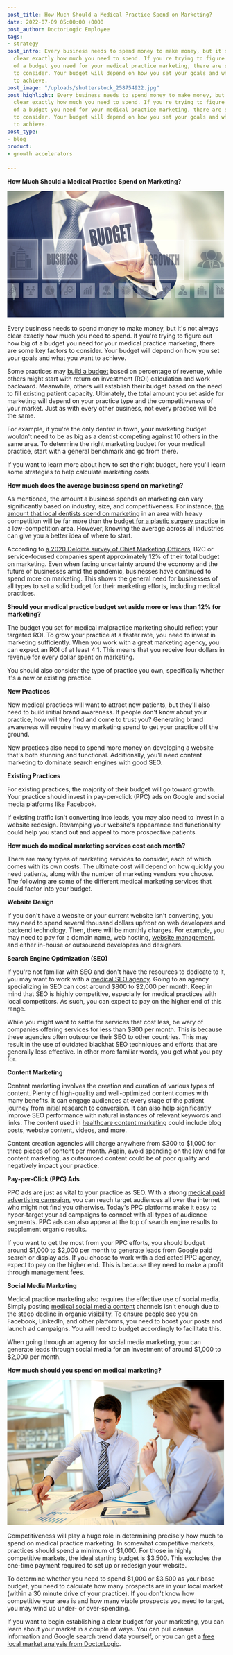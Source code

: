 ```yaml
---
post_title: How Much Should a Medical Practice Spend on Marketing?
date: 2022-07-09 05:00:00 +0000
post_author: DoctorLogic Employee
tags:
- strategy
post_intro: Every business needs to spend money to make money, but it's not always
  clear exactly how much you need to spend. If you're trying to figure out how big
  of a budget you need for your medical practice marketing, there are some key factors
  to consider. Your budget will depend on how you set your goals and what you want
  to achieve.
post_image: "/uploads/shutterstock_258754922.jpg"
post_highlight: Every business needs to spend money to make money, but it's not always
  clear exactly how much you need to spend. If you're trying to figure out how big
  of a budget you need for your medical practice marketing, there are some key factors
  to consider. Your budget will depend on how you set your goals and what you want
  to achieve.
post_type:
- blog
product:
- growth accelerators

---
```

**How Much Should a Medical Practice Spend on Marketing?**

![](/uploads/shutterstock_357939605.jpg)

Every business needs to spend money to make money, but it's not always clear exactly how much you need to spend. If you're trying to figure out how big of a budget you need for your medical practice marketing, there are some key factors to consider. Your budget will depend on how you set your goals and what you want to achieve.

Some practices may [build a budget](https://doctorlogic.com/blog/lets-build-a-budget.html) based on percentage of revenue, while others might start with return on investment (ROI) calculation and work backward. Meanwhile, others will establish their budget based on the need to fill existing patient capacity. Ultimately, the total amount you set aside for marketing will depend on your practice type and the competitiveness of your market. Just as with every other business, not every practice will be the same.

For example, if you're the only dentist in town, your marketing budget wouldn't need to be as big as a dentist competing against 10 others in the same area. To determine the right marketing budget for your medical practice, start with a general benchmark and go from there.

If you want to learn more about how to set the right budget, here you'll learn some strategies to help calculate marketing costs.

**How much does the average business spend on marketing?**

As mentioned, the amount a business spends on marketing can vary significantly based on industry, size, and competitiveness. For instance, [the amount that local dentists spend on marketing](https://doctorlogic.com/blog/how-much-should-dentists-spend-on-marketing) in an area with heavy competition will be far more than the [budget for a plastic surgery practice](https://doctorlogic.com/blog/2019-12-30plastic-surgery-marketing-budget.html) in a low-competition area. However, knowing the average across all industries can give you a better idea of where to start.

According to [a 2020 Deloitte survey of Chief Marketing Officers](https://www2.deloitte.com/us/en/pages/chief-marketing-officer/articles/cmo-survey.html), B2C or service-focused companies spent approximately 12% of their total budget on marketing. Even when facing uncertainty around the economy and the future of businesses amid the pandemic, businesses have continued to spend more on marketing. This shows the general need for businesses of all types to set a solid budget for their marketing efforts, including medical practices.

**Should your medical practice budget set aside more or less than 12% for marketing?**

The budget you set for medical malpractice marketing should reflect your targeted ROI. To grow your practice at a faster rate, you need to invest in marketing sufficiently. When you work with a great marketing agency, you can expect an ROI of at least 4:1. This means that you receive four dollars in revenue for every dollar spent on marketing.

You should also consider the type of practice you own, specifically whether it's a new or existing practice.

**New Practices**

New medical practices will want to attract new patients, but they'll also need to build initial brand awareness. If people don't know about your practice, how will they find and come to trust you? Generating brand awareness will require heavy marketing spend to get your practice off the ground.

New practices also need to spend more money on developing a website that's both stunning and functional. Additionally, you'll need content marketing to dominate search engines with good SEO.

**Existing Practices**

For existing practices, the majority of their budget will go toward growth. Your practice should invest in pay-per-click (PPC) ads on Google and social media platforms like Facebook.

If existing traffic isn't converting into leads, you may also need to invest in a website redesign. Revamping your website's appearance and functionality could help you stand out and appeal to more prospective patients.

**How much do medical marketing services cost each month?**

There are many types of marketing services to consider, each of which comes with its own costs. The ultimate cost will depend on how quickly you need patients, along with the number of marketing vendors you choose. The following are some of the different medical marketing services that could factor into your budget.

**Website Design**

If you don't have a website or your current website isn't converting, you may need to spend several thousand dollars upfront on web developers and backend technology. Then, there will be monthly charges. For example, you may need to pay for a domain name, web hosting, [website management](https://doctorlogic.com/medical-website-management), and either in-house or outsourced developers and designers.

**Search Engine Optimization (SEO)**

If you're not familiar with SEO and don't have the resources to dedicate to it, you may want to work with a [medical SEO agency](https://doctorlogic.com/medical-seo-search-amplifier). Going to an agency specializing in SEO can cost around $800 to $2,000 per month. Keep in mind that SEO is highly competitive, especially for medical practices with local competitors. As such, you can expect to pay on the higher end of this range.

While you might want to settle for services that cost less, be wary of companies offering services for less than $800 per month. This is because these agencies often outsource their SEO to other countries. This may result in the use of outdated blackhat SEO techniques and efforts that are generally less effective. In other more familiar words, you get what you pay for.

**Content Marketing**

Content marketing involves the creation and curation of various types of content. Plenty of high-quality and well-optimized content comes with many benefits. It can engage audiences at every stage of the patient journey from initial research to conversion. It can also help significantly improve SEO performance with natural instances of relevant keywords and links. The content used in [healthcare content marketing](https://doctorlogic.com/growth-accelerators/healthcare-content-marketing) could include blog posts, website content, videos, and more.

Content creation agencies will charge anywhere from $300 to $1,000 for three pieces of content per month. Again, avoid spending on the low end for content marketing, as outsourced content could be of poor quality and negatively impact your practice.

**Pay-per-Click (PPC) Ads**

PPC ads are just as vital to your practice as SEO. With a strong [medical paid advertising campaign](https://doctorlogic.com/growth-accelerators/medical-paid-advertising), you can reach target audiences all over the internet who might not find you otherwise. Today's PPC platforms make it easy to hyper-target your ad campaigns to connect with all types of audience segments. PPC ads can also appear at the top of search engine results to supplement organic results.

If you want to get the most from your PPC efforts, you should budget around $1,000 to $2,000 per month to generate leads from Google paid search or display ads. If you choose to work with a dedicated PPC agency, expect to pay on the higher end. This is because they need to make a profit through management fees.

**Social Media Marketing**

Medical practice marketing also requires the effective use of social media. Simply posting [medical social media content](https://doctorlogic.com/growth-accelerators/medical-social-media-content) channels isn't enough due to the steep decline in organic visibility. To ensure people see you on Facebook, LinkedIn, and other platforms, you need to boost your posts and launch ad campaigns. You will need to budget accordingly to facilitate this.

When going through an agency for social media marketing, you can generate leads through social media for an investment of around $1,000 to $2,000 per month.

**How much should you spend on medical marketing?**

![](/uploads/shutterstock_127978619.jpg)

Competitiveness will play a huge role in determining precisely how much to spend on medical practice marketing. In somewhat competitive markets, practices should spend a minimum of $1,000. For those in highly competitive markets, the ideal starting budget is $3,500. This excludes the one-time payment required to set up or redesign your website.

To determine whether you need to spend $1,000 or $3,500 as your base budget, you need to calculate how many prospects are in your local market (within a 30 minute drive of your practice). If you don't know how competitive your area is and how many viable prospects you need to target, you may wind up under- or over-spending.

If you want to begin establishing a clear budget for your marketing, you can learn about your market in a couple of ways. You can pull census information and Google search trend data yourself, or you can get a [free local market analysis from DoctorLogic](https://doctorlogic.com/analysis).